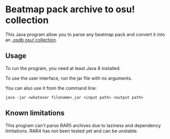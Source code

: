 # Beatmap pack archive to osu! collection

This Java program allow you to parse any beatmap pack and convert it into an [
.osdb osu! collection](https://gist.github.com/ItsShamed/c3c6c83903653d72d1f499d7059fe185).

## Usage

To run the program, you need at least Java 8 installed.

To use the user interface, run the jar file with no arguments.

You can also use it from the command line:

```shell
java -jar <whatever filename>.jar <input path> <output path>
```

## Known limitations

This program can't parse RAR5 archives due to laziness and dependency limitations. RAR4 has not been tested yet and can
be unstable.